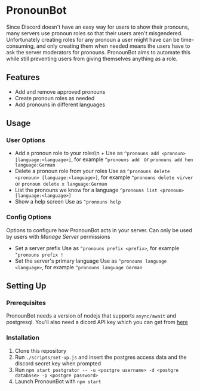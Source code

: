 # PronounBot

Since Discord doesn't have an easy way for users to show their
pronouns, many servers use pronoun roles so that their users aren't
misgendered. Unfortunately creating roles for any pronoun a user might
have can be time-consuming, and only creating them when needed means
the users have to ask the server moderators for pronouns. PronounBot
aims to automate this while still preventing users from giving
themselves anything as a role.

## Features

- Add and remove approved pronouns
- Create pronoun roles as needed
- Add pronouns in different languages


## Usage

### User Options
* Add a pronoun role to your roles\n +
  Use as `^pronouns add <pronoun> [language:<language>]`, for example `^pronouns add ` or `pronouns add hen language:German`
* Delete a pronoun role from your roles
  Use as `^pronouns delete <pronoun> [language:<language>]`, for example `^pronouns delete vi/ver` or `pronoun delete x language:German`
* List the pronouns we know for a language
 `^pronouns list <pronoun> [language:<language>]`
* Show a help screen
  Use as `^pronouns help`

### Config Options

Options to configure how PronounBot acts in your server. Can only be
used by users with *Manage Server* permissions

* Set a server prefix Use as `^pronouns prefix <prefix>`, for example
  `^pronouns prefix !`
* Set the server's primary language Use as `^pronouns language
  <language>`, for example `^pronouns language German`

## Setting Up

### Prerequisites

PronounBot needs a version of nodejs that supports `async/await` and
postgresql. You'll also need a dicord API key which you can get from
[here](https://discordapp.com/developers/applications/)

### Installation

1. Clone this repository
2. Run `./scripts/set-up.js` and insert the postgres access data and
   the discord secret key when prompted
3. Run `npm start postgrator -- -u <postgre username> -d <postgre database> -p <postgre password>`
4. Launch PronounBot with `npm start`
